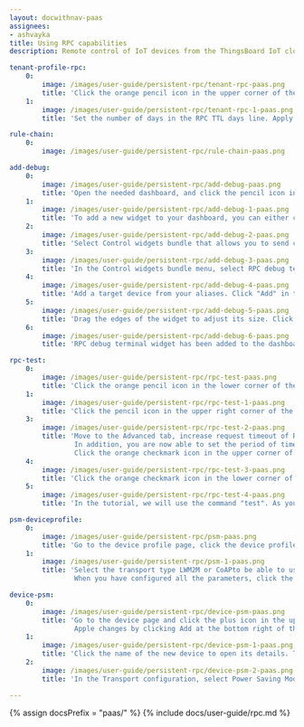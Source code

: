 ```yaml
---
layout: docwithnav-paas
assignees:
- ashvayka
title: Using RPC capabilities
description: Remote control of IoT devices from the ThingsBoard IoT cloud using RPC feature

tenant-profile-rpc:
    0:
        image: /images/user-guide/persistent-rpc/tenant-rpc-paas.png
        title: 'Click the orange pencil icon in the upper corner of the screen to enter dashboard edit mode.'
    1:
        image: /images/user-guide/persistent-rpc/tenant-rpc-1-paas.png
        title: 'Set the number of days in the RPC TTL days line. Apply changes by clicking the orange checkmark icon in the upper right corner of the page.'

rule-chain:
    0:
        image: /images/user-guide/persistent-rpc/rule-chain-paas.png

add-debug:
    0:
        image: /images/user-guide/persistent-rpc/add-debug-paas.png
        title: 'Open the needed dashboard, and click the pencil icon in the lower right corner of the screen to enter dashboard edit mode.'
    1:
        image: /images/user-guide/persistent-rpc/add-debug-1-paas.png
        title: 'To add a new widget to your dashboard, you can either click the big button in the centre of the screen, or select "Add new widget" from the drop-up menu in the lower right corner of the screen.'
    2:
        image: /images/user-guide/persistent-rpc/add-debug-2-paas.png
        title: 'Select Control widgets bundle that allows you to send commands to devices.'
    3:
        image: /images/user-guide/persistent-rpc/add-debug-3-paas.png
        title: 'In the Control widgets bundle menu, select RPC debug terminal in the lower right corner of the bundle.'
    4:
        image: /images/user-guide/persistent-rpc/add-debug-4-paas.png
        title: 'Add a target device from your aliases. Click "Add" in the lower corner of the dialog window.'
    5:
        image: /images/user-guide/persistent-rpc/add-debug-5-paas.png
        title: 'Drag the edges of the widget to adjust its size. Click the checkmark in the lower right corner of the page to save all applied changes.'
    6:
        image: /images/user-guide/persistent-rpc/add-debug-6-paas.png
        title: 'RPC debug terminal widget has been added to the dashboard.'

rpc-test:
    0:
        image: /images/user-guide/persistent-rpc/rpc-test-paas.png
        title: 'Click the orange pencil icon in the lower corner of the screen to enter dashboard edit mode.'
    1:
        image: /images/user-guide/persistent-rpc/rpc-test-1-paas.png
        title: 'Click the pencil icon in the upper right corner of the RPC debug terminal to enter widget edit mode.'
    3:
        image: /images/user-guide/persistent-rpc/rpc-test-2-paas.png
        title: 'Move to the Advanced tab, increase request timeout of RPC and check the box "RPC request persistent" to enable it.
                In addition, you are now able to set the period of time after which there will be a repeated check whether there is a response from the device.
                Click the orange checkmark icon in the upper corner of the window to apply the changes.'
    4:
        image: /images/user-guide/persistent-rpc/rpc-test-3-paas.png
        title: 'Click the orange checkmark icon in the lower corner of the screen to save all applied changes.'
    5:
        image: /images/user-guide/persistent-rpc/rpc-test-4-paas.png
        title: 'In the tutorial, we will use the command "test". As you can see, the response contains RPC ID.'

psm-deviceprofile:
    0:
        image: /images/user-guide/persistent-rpc/psm-paas.png
        title: 'Go to the device profile page, click the device profile name to open its details. Move to the Transport configuration tab and click the pencil icon in the upper right corner of the window.'
    1:
        image: /images/user-guide/persistent-rpc/psm-1-paas.png
        title: 'Select the transport type LWM2M or CoAPto be able to use Power Saving Mode. Move to the Other settings tab and configure PSM by selecting it from the drop-down menu. Then you can set up the needed time configuration.
                When you have configured all the parameters, click the orange checkmark in the upper right corner to save your changes.'

device-psm:
    0:
        image: /images/user-guide/persistent-rpc/device-psm-paas.png
        title: 'Go to the device page and click the plus icon in the upper right corner of the page. Enter a name for your new device and select already configured device profile from the drop-down menu.
                Apple changes by clicking Add at the bottom right of the dialog window.'
    1:
        image: /images/user-guide/persistent-rpc/device-psm-1-paas.png
        title: 'Click the name of the new device to open its details. Then, click the pencil icon in the upper right corner of the window.'
    2:
        image: /images/user-guide/persistent-rpc/device-psm-2-paas.png
        title: 'In the Transport configuration, select Power Saving Mode from the drop-down menu. Adjust the time configuration and click the orange checkmark in the upper right corner of the window to save changes.'

---
```


{% assign docsPrefix = "paas/" %}
{% include docs/user-guide/rpc.md %}
